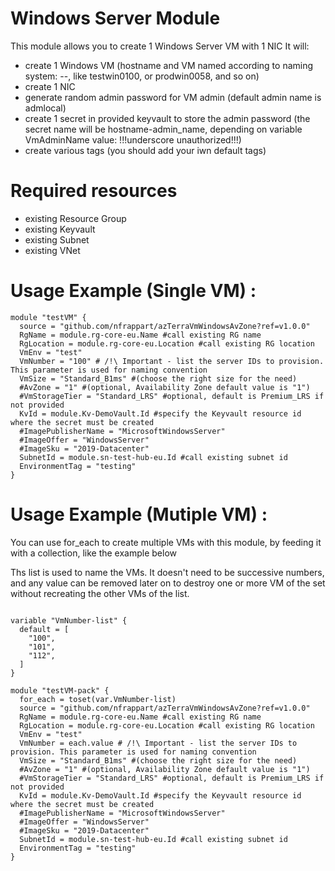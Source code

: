 # Windows Server Module
This module allows you to create 1 Windows Server VM with 1 NIC
It will:
  - create 1 Windows VM (hostname and VM named according to naming system: <environment>-<os>-<id>, like testwin0100, or prodwin0058, and so on)
  - create 1 NIC 
  - generate random admin password for VM admin (default admin name is admlocal)
  - create 1 secret in provided keyvault to store the admin password (the secret name will be hostname-admin_name, depending on variable VmAdminName value: !!!underscore unauthorized!!!)
  - create various tags (you should add your iwn default tags)

# Required resources
- existing Resource Group
- existing Keyvault
- existing Subnet
- existing VNet


# Usage Example (Single VM) :

```hcl
module "testVM" {
  source = "github.com/nfrappart/azTerraVmWindowsAvZone?ref=v1.0.0"
  RgName = module.rg-core-eu.Name #call existing RG name
  RgLocation = module.rg-core-eu.Location #call existing RG location
  VmEnv = "test"
  VmNumber = "100" # /!\ Important - list the server IDs to provision. This parameter is used for naming convention
  VmSize = "Standard_B1ms" #(choose the right size for the need)
  #AvZone = "1" #(optional, Availability Zone default value is "1")
  #VmStorageTier = "Standard_LRS" #optional, default is Premium_LRS if not provided
  KvId = module.Kv-DemoVault.Id #specify the Keyvault resource id where the secret must be created
  #ImagePublisherName = "MicrosoftWindowsServer"
  #ImageOffer = "WindowsServer"
  #ImageSku = "2019-Datacenter"
  SubnetId = module.sn-test-hub-eu.Id #call existing subnet id
  EnvironmentTag = "testing"
}
```

# Usage Example (Mutiple VM) : 
You can use for_each to create multiple VMs with this module, by feeding it with a collection, like the example below

Ths list is used to name the VMs. It doesn't need to be successive numbers, and any value can be removed later on to destroy one or more VM of the set without recreating the other VMs of the list.

```hcl

variable "VmNumber-list" {
  default = [
    "100",
    "101",
    "112",
  ]
}

module "testVM-pack" {
  for_each = toset(var.VmNumber-list)
  source = "github.com/nfrappart/azTerraVmWindowsAvZone?ref=v1.0.0"
  RgName = module.rg-core-eu.Name #call existing RG name
  RgLocation = module.rg-core-eu.Location #call existing RG location
  VmEnv = "test"
  VmNumber = each.value # /!\ Important - list the server IDs to provision. This parameter is used for naming convention
  VmSize = "Standard_B1ms" #(choose the right size for the need)
  #AvZone = "1" #(optional, Availability Zone default value is "1")
  #VmStorageTier = "Standard_LRS" #optional, default is Premium_LRS if not provided
  KvId = module.Kv-DemoVault.Id #specify the Keyvault resource id where the secret must be created
  #ImagePublisherName = "MicrosoftWindowsServer"
  #ImageOffer = "WindowsServer"
  #ImageSku = "2019-Datacenter"
  SubnetId = module.sn-test-hub-eu.Id #call existing subnet id
  EnvironmentTag = "testing"
}
